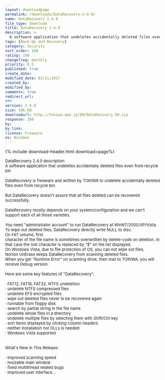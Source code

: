 ```yaml
---
layout: downloadpage
permalink: /downloads/DataRecovery-2-4-0/
name: DataRecovery 2.4.0
file_type: download
title: DataRecovery 2.4.0
description: >-
  A software application that undeletes accidentally deleted files even from recycle bin 
tags: [Back-Up and Recovery]
category: Security
sort_order: 100
rating: 100
changefreq: monthly
priority: 0.5
published: true
create_date: 
modified_date: 03/11/2017
created_by: 
modified_by: 
comments: true
redirect_url: 
### 
version: 2.4.0
size: 196 KB 
downloadurl: http://tokiwa.qee.jp/EN/DataRecovery_EN.zip
response: 200
by: 
by_link: 
license: Freeware
os: Windows
---
```


{% include download-header.html download=page%}

<p style="fix-download-text !important">
<p><font size="2">DataRecovery 2.4.0 description <br />
A software application that undeletes accidentally deleted files even from recycle bin <br />
<br />
DataRecovery is freeware and written by TOKIWA to undelete accidentally deleted files even from recycle bin. <br />
<br />
But DataRecovery doesn't assure that all files deleted can be recovered successfully. <br />
<br />
DataRecovery mostly depends on your system/configuration and we can't support each of all those varieties. <br />
<br />
You need "administrator account" to run DataRecovery at WinNT/2000/XP/Vista. <br />
To wipe out deleted files, DataRecovery directly write NULL to disc. <br />
On FAT volume, first <br />
character of the file name is sometimes overwritten by delete-code on deletion. In that case the lost character is replaced by "$" on the list displayed. <br />
On Windows Vista, due to file protection of OS, you can not wipe out files. <br />
Norton UnErase keeps DataRecovery from scanning deleted files. <br />
When you get "Runtime Error" on scanning drive, then mail to TOKIWA, you will receive Debug version. <br />
<br />
Here are some key features of "DataRecovery": <br />
<br />
· FAT12, FAT16, FAT32, NTFS undeletion <br />
· undelete NTFS compressed files <br />
· undelete EFS encrypted files <br />
· wipe out deleted files never to be recovered again <br />
· runnable from floppy disk <br />
· search by partial string in the file name <br />
· undelete whole files in a directory <br />
· undelete multiple files by selecting them with Shift/Ctrl key <br />
· sort items displayed by clicking column headers <br />
· neither installation nor DLLs is needed <br />
· Windows Vista supported <br />
<br />
<br />
What's New in This Release: <br />
<br />
· improved scanning speed <br />
· resizable main window <br />
· fixed multithread related bugs <br />
· improved user interface... <br />
<br />
</font></p></p>
